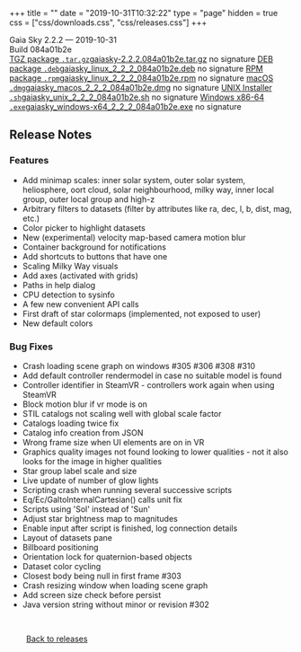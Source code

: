 +++
title = ""
date = "2019-10-31T10:32:22"
type = "page"
hidden = true
css = ["css/downloads.css", "css/releases.css"]
+++

<div class="download-container">
<div id="download-title">
<i class="fa-solid fa-tag"></i>
Gaia Sky <span class="downloads-version">2.2.2</span> — <i class="fa-solid fa-clock"></i>
<time class="downloads-releasedate" datetime="2019-10-31T10:32:22" title="Published: 2019-10-31T10:32:22">2019-10-31</time></div>
<div class="downloads-build">Build 084a01b2e</div>
<div class="download-section">
<a href="https://gaia.ari.uni-heidelberg.de/gaiasky/releases/2.2.2.084a01b2e/gaiasky-2.2.2.084a01b2e.tar.gz" class="download-button"><i class="fa-solid fa-file-zipper"></i> TGZ package <code>.tar.gz</code><span class="download-sub">gaiasky-2.2.2.084a01b2e.tar.gz</span></a>
<span class="signature">no signature</span>
<a href="https://gaia.ari.uni-heidelberg.de/gaiasky/releases/2.2.2.084a01b2e/gaiasky_linux_2_2_2_084a01b2e.deb" class="download-button"><i class="fa-brands fa-debian"></i> DEB package <code>.deb</code><span class="download-sub">gaiasky_linux_2_2_2_084a01b2e.deb</span></a>
<span class="signature">no signature</span>
<a href="https://gaia.ari.uni-heidelberg.de/gaiasky/releases/2.2.2.084a01b2e/gaiasky_linux_2_2_2_084a01b2e.rpm" class="download-button"><i class="fa-brands fa-fedora"></i> RPM package <code>.rpm</code><span class="download-sub">gaiasky_linux_2_2_2_084a01b2e.rpm</span></a>
<span class="signature">no signature</span>
<a href="https://gaia.ari.uni-heidelberg.de/gaiasky/releases/2.2.2.084a01b2e/gaiasky_macos_2_2_2_084a01b2e.dmg" class="download-button"><i class="fa-brands fa-apple"></i> macOS <code>.dmg</code><span class="download-sub">gaiasky_macos_2_2_2_084a01b2e.dmg</span></a>
<span class="signature">no signature</span>
<a href="https://gaia.ari.uni-heidelberg.de/gaiasky/releases/2.2.2.084a01b2e/gaiasky_unix_2_2_2_084a01b2e.sh" class="download-button"><i class="fa fa-terminal"></i> UNIX Installer <code>.sh</code><span class="download-sub">gaiasky_unix_2_2_2_084a01b2e.sh</span></a>
<span class="signature">no signature</span>
<a href="https://gaia.ari.uni-heidelberg.de/gaiasky/releases/2.2.2.084a01b2e/gaiasky_windows-x64_2_2_2_084a01b2e.exe" class="download-button"><i class="fa-brands fa-windows"></i> Windows x86-64 <code>.exe</code><span class="download-sub">gaiasky_windows-x64_2_2_2_084a01b2e.exe</span></a>
<span class="signature">no signature</span>
</div>
</div>

<section class="release-notes">

# Release Notes

### Features
* Add minimap scales: inner solar system, outer solar system, heliosphere, oort cloud, solar neighbourhood, milky way, inner local group, outer local group and high-z
* Arbitrary filters to datasets (filter by attributes like ra, dec, l, b, dist, mag, etc.)
* Color picker to highlight datasets
* New (experimental) velocity map-based camera motion blur
* Container background for notifications
* Add shortcuts to buttons that have one
* Scaling Milky Way visuals
* Add axes (activated with grids)
* Paths in help dialog
* CPU detection to sysinfo
* A few new convenient API calls
* First draft of star colormaps (implemented, not exposed to user)
* New default colors

### Bug Fixes
* Crash loading scene graph on windows #305 #306 #308 #310
* Add default controller rendermodel in case no suitable model is found
* Controller identifier in SteamVR - controllers work again when using SteamVR
* Block motion blur if vr mode is on
* STIL catalogs not scaling well with global scale factor
* Catalogs loading twice fix
* Catalog info creation from JSON
* Wrong frame size when UI elements are on in VR
* Graphics quality images not found looking to lower qualities - not it also looks for the image in higher qualities
* Star group label scale and size
* Live update of number of glow lights
* Scripting crash when running several successive scripts
* Eq/Ec/GaltoInternalCartesian() calls unit fix
* Scripts using 'Sol' instead of 'Sun'
* Adjust star brightness map to magnitudes
* Enable input after script is finished, log connection details
* Layout of datasets pane
* Billboard positioning
* Orientation lock for quaternion-based objects
* Dataset color cycling
* Closest body being null in first frame #303
* Crash resizing window when loading scene graph
* Add screen size check before persist
* Java version string without minor or revision #302

</section>


<p class="center-text" style="padding: 30px;">
<i class="fa-solid fa-circle-arrow-left"></i> <a href="/downloads/releases">Back to releases</a>
</p>
